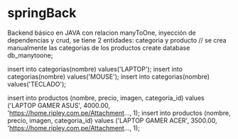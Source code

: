 # springBack
Backend básico en JAVA con relacion manyToOne, inyección de dependencias y crud, se tiene 2 entidades: categoria y producto
// se crea manualmente las categorias de los productos
create database db_manytoone;

insert into categorias(nombre) values('LAPTOP');
insert into categorias(nombre) values('MOUSE');
insert into categorias(nombre) values('TECLADO');

insert into productos (nombre, precio, imagen, categoria_id) values ('LAPTOP GAMER ASUS', 4000.00, 'https://home.ripley.com.pe/Attachment..., 1);
insert into productos (nombre, precio, imagen, categoria_id) values ('LAPTOP GAMER ACER', 3500.00, 'https://home.ripley.com.pe/Attachment..., 1);

